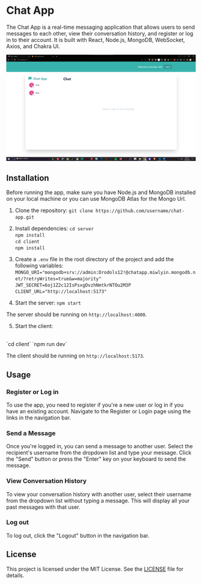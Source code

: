 # Chat App

The Chat App is a real-time messaging application that allows users to send messages to each other, view their conversation history, and register or log in to their account. It is built with React, Node.js, MongoDB, WebSocket, Axios, and Chakra UI.

![Chat App Screenshot](/chat-app.png)

## Installation

Before running the app, make sure you have Node.js and MongoDB installed on your local machine or you can use MongoDB Atlas for the Mongo Url.

1. Clone the repository:
`git clone https://github.com/username/chat-app.git`

2. Install dependencies:
`cd server` <br />
`npm install` <br />
`cd client` <br />
`npm install` <br />

3. Create a `.env` file in the root directory of the project and add the following variables:
`MONGO_URI="mongodb+srv://admin:Drodols12!@chatapp.miwlyin.mongodb.net/?retryWrites=true&w=majority"` <br />
`JWT_SECRET=6oj1Z2c12IsPsxgDvzhNmtkrNTOu2M3P` <br />
`CLIENT_URL="http://localhost:5173"` <br />



4. Start the server:
`npm start`

The server should be running on `http://localhost:4000`.

5. Start the client:
<br/>
`cd client` 
`npm run dev`

The client should be running on `http://localhost:5173`.

## Usage

### Register or Log in

To use the app, you need to register if you're a new user or log in if you have an existing account. Navigate to the Register or Login page using the links in the navigation bar.

### Send a Message

Once you're logged in, you can send a message to another user. Select the recipient's username from the dropdown list and type your message. Click the "Send" button or press the "Enter" key on your keyboard to send the message.

### View Conversation History

To view your conversation history with another user, select their username from the dropdown list without typing a message. This will display all your past messages with that user.

### Log out

To log out, click the "Logout" button in the navigation bar.

## License

This project is licensed under the MIT License. See the [LICENSE](LICENSE) file for details.

